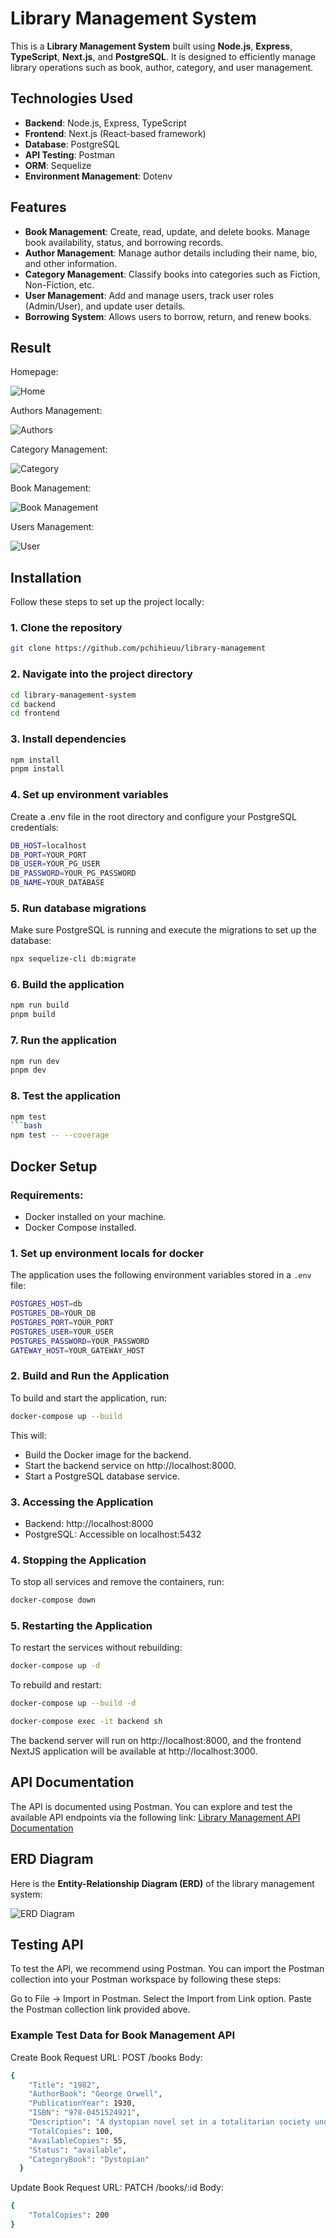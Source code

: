 # Library Management System

This is a **Library Management System** built using **Node.js**, **Express**, **TypeScript**, **Next.js**, and **PostgreSQL**. It is designed to efficiently manage library operations such as book, author, category, and user management.

## Technologies Used

- **Backend**: Node.js, Express, TypeScript
- **Frontend**: Next.js (React-based framework)
- **Database**: PostgreSQL
- **API Testing**: Postman
- **ORM**: Sequelize
- **Environment Management**: Dotenv

## Features

- **Book Management**: Create, read, update, and delete books. Manage book availability, status, and borrowing records.
- **Author Management**: Manage author details including their name, bio, and other information.
- **Category Management**: Classify books into categories such as Fiction, Non-Fiction, etc.
- **User Management**: Add and manage users, track user roles (Admin/User), and update user details.
- **Borrowing System**: Allows users to borrow, return, and renew books.

## Result

Homepage: 

![Home](./public/images/homepage.png)

Authors Management:

![Authors](./public/images/author-page.png)

Category Management:

![Category](./public/images/category-page.png)

Book Management:

![Book Management](./public/images/book-page.png)

Users Management:

![User](./public/images/user-page.png)

## Installation

Follow these steps to set up the project locally:

### 1. Clone the repository
```bash
git clone https://github.com/pchihieuu/library-management
```
### 2. Navigate into the project directory
```bash
cd library-management-system
cd backend
cd frontend
```
### 3. Install dependencies
```bash 
npm install
pnpm install
```
### 4. Set up environment variables

Create a .env file in the root directory and configure your PostgreSQL credentials:
```bash
DB_HOST=localhost
DB_PORT=YOUR_PORT
DB_USER=YOUR_PG_USER
DB_PASSWORD=YOUR_PG_PASSWORD
DB_NAME=YOUR_DATABASE
```
### 5. Run database migrations
Make sure PostgreSQL is running and execute the migrations to set up the database:
```bash
npx sequelize-cli db:migrate
```
### 6. Build the application
```bash
npm run build
pnpm build
```

### 7. Run the application
```bash
npm run dev 
pnpm dev
```

### 8. Test the application
```bash
npm test
```bash
npm test -- --coverage
```
## Docker Setup
### Requirements:
- Docker installed on your machine.
- Docker Compose installed.
### 1. Set up environment locals for docker
The application uses the following environment variables stored in a `.env` file:
```bash
POSTGRES_HOST=db
POSTGRES_DB=YOUR_DB
POSTGRES_PORT=YOUR_PORT
POSTGRES_USER=YOUR_USER
POSTGRES_PASSWORD=YOUR_PASSWORD
GATEWAY_HOST=YOUR_GATEWAY_HOST
```
### 2. Build and Run the Application
To build and start the application, run:
```bash
docker-compose up --build
```
This will:
- Build the Docker image for the backend.
- Start the backend service on http://localhost:8000.
- Start a PostgreSQL database service.

### 3. Accessing the Application
- Backend: http://localhost:8000
- PostgreSQL: Accessible on localhost:5432

### 4. Stopping the Application
To stop all services and remove the containers, run:
```bash
docker-compose down
```
### 5. Restarting the Application
To restart the services without rebuilding:
```bash
docker-compose up -d
```
To rebuild and restart:
```bash
docker-compose up --build -d
```
```bash
docker-compose exec -it backend sh
```
The backend server will run on http://localhost:8000, and the frontend NextJS application will be available at http://localhost:3000.

## API Documentation
The API is documented using Postman. You can explore and test the available API endpoints via the following link:
[Library Management API Documentation](https://s.net.vn/wVhB)

## ERD Diagram

Here is the **Entity-Relationship Diagram (ERD)** of the library management system:

![ERD Diagram](./public/images/fullstack-boolfly.png)

## Testing API
To test the API, we recommend using Postman. You can import the Postman collection into your Postman workspace by following these steps:

Go to File → Import in Postman.
Select the Import from Link option.
Paste the Postman collection link provided above.
### Example Test Data for Book Management API
Create Book Request
URL: POST /books
Body:
```bash
{
    "Title": "1982",
    "AuthorBook": "George Orwell",
    "PublicationYear": 1930,
    "ISBN": "978-0451524921",
    "Description": "A dystopian novel set in a totalitarian society under constant surveillance, where the government controls everything.",
    "TotalCopies": 100,
    "AvailableCopies": 55,
    "Status": "available",
    "CategoryBook": "Dystopian"
  }
```

Update Book Request
URL: PATCH /books/:id
Body:
```bash
{
    "TotalCopies": 200
}
```

